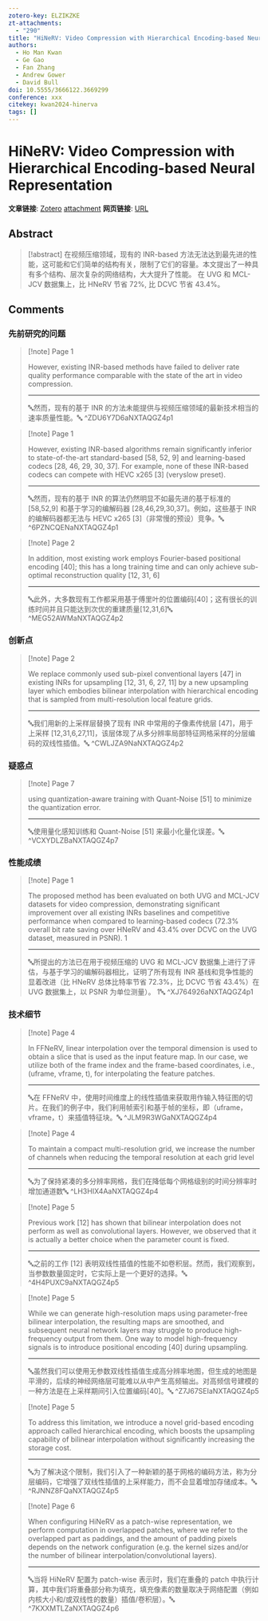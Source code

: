 ```yaml
---
zotero-key: ELZIKZKE
zt-attachments:
  - "290"
title: "HiNeRV: Video Compression with Hierarchical Encoding-based Neural Representation"
authors:
  - Ho Man Kwan
  - Ge Gao
  - Fan Zhang
  - Andrew Gower
  - David Bull
doi: 10.5555/3666122.3669299
conference: xxx
citekey: kwan2024-hinerva
tags: []
---
```

# HiNeRV: Video Compression with Hierarchical Encoding-based Neural Representation

**文章链接**: [Zotero](zotero://select/library/items/ELZIKZKE) [attachment](<file:///home/ilot/Zotero/storage/NXTAQGZ4/Kwan%20%E7%AD%89%20-%202024%20-%20HiNeRV%20Video%20Compression%20with%20Hierarchical%20Encodi.pdf>)
**网页链接**: [URL](http://arxiv.org/abs/2306.09818)
## Abstract

>[!abstract]
>在视频压缩领域，现有的 INR-based 方法无法达到最先进的性能，这可能和它们简单的结构有关，限制了它们的容量。本文提出了一种具有多个结构、层次复杂的网络结构，大大提升了性能。
>在 UVG 和 MCL-JCV 数据集上，比 HNeRV 节省 72%, 比 DCVC 节省 43.4%。

## Comments

### 先前研究的问题

> [!note] Page 1
> 
> However, existing INR-based methods have failed to deliver rate quality performance comparable with the state of the art in video compression.
> 
> ---
> 🔤然而，现有的基于 INR 的方法未能提供与视频压缩领域的最新技术相当的速率质量性能。🔤
> ^ZDU6Y7D6aNXTAQGZ4p1

> [!note] Page 1
> 
> However, existing INR-based algorithms remain significantly inferior to state-of-the-art standard-based [58, 52, 9] and learning-based codecs [28, 46, 29, 30, 37]. For example, none of these INR-based codecs can compete with HEVC x265 [3] (veryslow preset).
> 
> ---
> 🔤然而，现有的基于 INR 的算法仍然明显不如最先进的基于标准的 [58,52,9] 和基于学习的编解码器 [28,46,29,30,37]。例如，这些基于 INR 的编解码器都无法与 HEVC x265 [3]（非常慢的预设）竞争。🔤
> ^6PZNCQENaNXTAQGZ4p1

> [!note] Page 2
> 
> In addition, most existing work employs Fourier-based positional encoding [40]; this has a long training time and can only achieve sub-optimal reconstruction quality [12, 31, 6]
> 
> ---
> 🔤此外，大多数现有工作都采用基于傅里叶的位置编码[40]；这有很长的训练时间并且只能达到次优的重建质量[12,31,6]🔤
> ^MEG52AWMaNXTAQGZ4p2

### 创新点

> [!note] Page 2
> 
> We replace commonly used sub-pixel conventional layers [47] in existing INRs for upsampling [12, 31, 6, 27, 11] by a new upsampling layer which embodies bilinear interpolation with hierarchical encoding that is sampled from multi-resolution local feature grids.
> 
> ---
> 🔤我们用新的上采样层替换了现有 INR 中常用的子像素传统层 [47]，用于上采样 [12,31,6,27,11]，该层体现了从多分辨率局部特征网格采样的分层编码的双线性插值。🔤
> ^CWLJZA9NaNXTAQGZ4p2

### 疑惑点

> [!note] Page 7
> 
> using quantization-aware training with Quant-Noise [51] to minimize the quantization error.
> 
> ---
> 🔤使用量化感知训练和 Quant-Noise [51] 来最小化量化误差。🔤
> ^VCXYDLZBaNXTAQGZ4p7

### 性能成绩

> [!note] Page 1
> 
> The proposed method has been evaluated on both UVG and MCL-JCV datasets for video compression, demonstrating significant improvement over all existing INRs baselines and competitive performance when compared to learning-based codecs (72.3% overall bit rate saving over HNeRV and 43.4% over DCVC on the UVG dataset, measured in PSNR). 1
> 
> ---
> 🔤所提出的方法已在用于视频压缩的 UVG 和 MCL-JCV 数据集上进行了评估，与基于学习的编解码器相比，证明了所有现有 INR 基线和竞争性能的显着改进（比 HNeRV 总体比特率节省 72.3%，比 DCVC 节省 43.4%）在 UVG 数据集上，以 PSNR 为单位测量）。 1🔤
> ^XJ764926aNXTAQGZ4p1

### 技术细节

> [!note] Page 4
> 
> In FFNeRV, linear interpolation over the temporal dimension is used to obtain a slice that is used as the input feature map. In our case, we utilize both of the frame index and the frame-based coordinates, i.e., (uframe, vframe, t), for interpolating the feature patches.
> 
> ---
> 🔤在 FFNeRV 中，使用时间维度上的线性插值来获取用作输入特征图的切片。在我们的例子中，我们利用帧索引和基于帧的坐标，即（uframe，vframe，t）来插值特征块。🔤
> ^JLM9R3WGaNXTAQGZ4p4

> [!note] Page 4
> 
> To maintain a compact multi-resolution grid, we increase the number of channels when reducing the temporal resolution at each grid level
> 
> ---
> 🔤为了保持紧凑的多分辨率网格，我们在降低每个网格级别的时间分辨率时增加通道数🔤
> ^LH3HIX4AaNXTAQGZ4p4

> [!note] Page 5
> 
> Previous work [12] has shown that bilinear interpolation does not perform as well as convolutional layers. However, we observed that it is actually a better choice when the parameter count is fixed.
> 
> ---
> 🔤之前的工作 [12] 表明双线性插值的性能不如卷积层。然而，我们观察到，当参数数量固定时，它实际上是一个更好的选择。🔤
> ^4H4PUXC9aNXTAQGZ4p5

> [!note] Page 5
> 
> While we can generate high-resolution maps using parameter-free bilinear interpolation, the resulting maps are smoothed, and subsequent neural network layers may struggle to produce high-frequency output from them. One way to model high-frequency signals is to introduce positional encoding [40] during upsampling.
> 
> ---
> 🔤虽然我们可以使用无参数双线性插值生成高分辨率地图，但生成的地图是平滑的，后续的神经网络层可能难以从中产生高频输出。对高频信号建模的一种方法是在上采样期间引入位置​​编码[40]。🔤
> ^Z7J67SEIaNXTAQGZ4p5

> [!note] Page 5
> 
> To address this limitation, we introduce a novel grid-based encoding approach called hierarchical encoding, which boosts the upsampling capability of bilinear interpolation without significantly increasing the storage cost.
> 
> ---
> 🔤为了解决这个限制，我们引入了一种新颖的基于网格的编码方法，称为分层编码，它增强了双线性插值的上采样能力，而不会显着增加存储成本。🔤
> ^RJNNZ8FQaNXTAQGZ4p5

> [!note] Page 6
> 
> When configuring HiNeRV as a patch-wise representation, we perform computation in overlapped patches, where we refer to the overlapped part as paddings, and the amount of padding pixels depends on the network configuration (e.g. the kernel sizes and/or the number of bilinear interpolation/convolutional layers).
> 
> ---
> 🔤当将 HiNeRV 配置为 patch-wise 表示时，我们在重叠的 patch 中执行计算，其中我们将重叠部分称为填充，填充像素的数量取决于网络配置（例如内核大小和/或双线性的数量）插值/卷积层）。🔤
> ^7KXXMTLZaNXTAQGZ4p6

